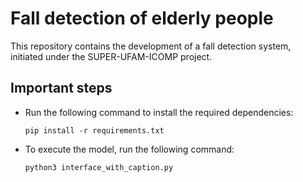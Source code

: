 # Fall detection of elderly people

This repository contains the development of a fall detection system, initiated under the SUPER-UFAM-ICOMP project.

## Important steps

- Run the following command to install the required dependencies:

  `pip install -r requirements.txt`
- To execute the model, run the following command:

  `python3 interface_with_caption.py`









